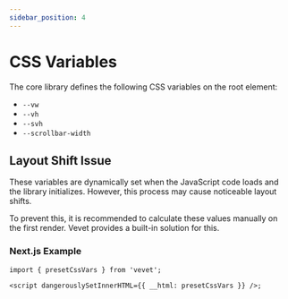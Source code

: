 ```yaml
---
sidebar_position: 4
---
```


# CSS Variables

The core library defines the following CSS variables on the root element:

- `--vw`
- `--vh`
- `--svh`
- `--scrollbar-width`

## Layout Shift Issue

These variables are dynamically set when the JavaScript code loads and the library initializes. However, this process may cause noticeable layout shifts.

To prevent this, it is recommended to calculate these values manually on the first render. Vevet provides a built-in solution for this.

### Next.js Example

```tsx
import { presetCssVars } from 'vevet';

<script dangerouslySetInnerHTML={{ __html: presetCssVars }} />;
```
